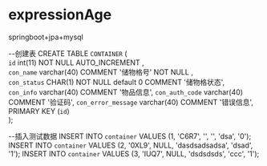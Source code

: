 # expressionAge
springboot+jpa+mysql

--创建表
CREATE TABLE `CONTAINER` (  
  `id` int(11) NOT NULL AUTO_INCREMENT ,  
  `con_name` varchar(40) COMMENT '储物格号' NOT NULL ,  
  `con_status` CHAR(1)  NOT NULL  default 0 COMMENT '储物格状态',  
  `con_info` varchar(40) COMMENT  '物品信息', 
  `con_auth_code` varchar(40) COMMENT  '验证码',
  `con_error_message` varchar(40) COMMENT  '错误信息',
  PRIMARY KEY (`id`)  
);

--插入测试数据
INSERT INTO `container` VALUES (1, 'C6R7', '', '', 'dsa', '0');
INSERT INTO `container` VALUES (2, '0XL9', NULL, 'dasdsadsadsa', 'dsad', '1');
INSERT INTO `container` VALUES (3, 'IUQ7', NULL, 'dsdsdsds', 'ccc', '1');
